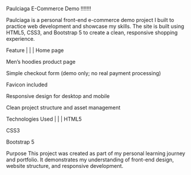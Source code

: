 Paulciaga E-Commerce Demo !!!!!!!


Paulciaga is a personal front-end e-commerce demo project I built to practice web development and showcase my skills. The site is built using HTML5, CSS3, and Bootstrap 5 to create a clean, responsive shopping experience.


Feature
|    |  |
Home page

Men’s hoodies product page

Simple checkout form (demo only; no real payment processing)

Favicon included

Responsive design for desktop and mobile

Clean project structure and asset management


Technologies Used
  |     |    |
HTML5

CSS3

Bootstrap 5


Purpose
This project was created as part of my personal learning journey and portfolio. It demonstrates my understanding of front-end design, website structure, and responsive development.






